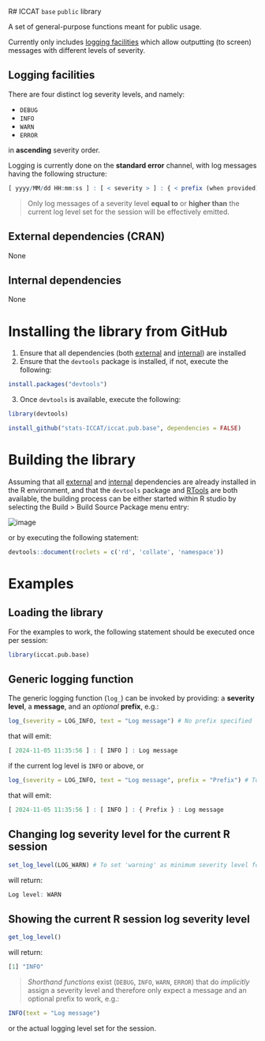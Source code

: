 R# ICCAT `base` `public` library

A set of general-purpose functions meant for public usage.

Currently only includes [logging facilities](#logging_facilities) which allow outputting (to screen) messages with different levels of severity.

## Logging facilities <a name="logging_facilities"></a>

There are four distinct log severity levels, and namely:

+ `DEBUG`
+ `INFO`
+ `WARN`
+ `ERROR`

in **ascending** severity order.

Logging is currently done on the **standard error** channel, with log messages having the following structure:

```R
[ yyyy/MM/dd HH:mm:ss ] : [ < severity > ] : { < prefix (when provided) > } : < message >
```

> Only log messages of a severity level **equal to** or **higher than** the current log level set for the session will be effectively emitted.

## External dependencies (CRAN) <a name="external_deps"></a>
None

## Internal dependencies <a name="internal_deps"></a>
None

# Installing the library from GitHub

1) Ensure that all dependencies (both [external](#external_deps) and [internal](#internal_deps)) are installed
2) Ensure that the `devtools` package is installed, if not, execute the following:
```R
install.packages("devtools")
```
3) Once `devtools` is available, execute the following:
```R
library(devtools)

install_github("stats-ICCAT/iccat.pub.base", dependencies = FALSE)
```

# Building the library

Assuming that all [external](#external_deps) and [internal](#internal_deps) dependencies are already installed in the R environment, and that the `devtools` package and [RTools](https://cran.r-project.org/bin/windows/Rtools/) are both available, the building process can be either started within R studio by selecting the Build > Build Source Package menu entry:

![image](https://github.com/user-attachments/assets/f209d8d4-568c-4200-bcf2-fb1fa0e1d2ef)

or by executing the following statement:

```R
devtools::document(roclets = c('rd', 'collate', 'namespace'))
```

# Examples

## Loading the library

For the examples to work, the following statement should be executed once per session:

```R
library(iccat.pub.base)
```
## Generic logging function

The generic logging function (`log_`) can be invoked by providing: a **severity level**, a **message**, and an *optional* **prefix**, e.g.:

```R
log_(severity = LOG_INFO, text = "Log message") # No prefix specified
```

that will emit:

```R
[ 2024-11-05 11:35:56 ] : [ INFO ] : Log message
```

if the current log level is `INFO` or above, or

```R
log_(severity = LOG_INFO, text = "Log message", prefix = "Prefix") # To specify a custom prefix
```

that will emit:

```R
[ 2024-11-05 11:35:56 ] : [ INFO ] : { Prefix } : Log message
```

## Changing log severity level for the current R session

```R
set_log_level(LOG_WARN) # To set 'warning' as minimum severity level for messages to appear on the log
```

will return:

```R
Log level: WARN
```

## Showing the current R session log severity level

```R
get_log_level()
```

will return:

```R
[1] "INFO"
```

> *Shorthand functions* exist (`DEBUG`, `INFO`, `WARN`, `ERROR`) that do *implicitly* assign a severity level and therefore only expect a message and an optional prefix to work, e.g.:

```R
INFO(text = "Log message")
```

or the actual logging level set for the session.
